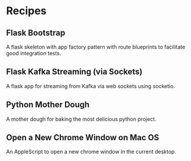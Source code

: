 # Recipes

## Flask Bootstrap
A flask skeleton with app factory pattern with route blueprints to facilitate good integration tests.

## Flask Kafka Streaming (via Sockets)
A flask app for streaming from Kafka via web sockets using socketio.

## Python Mother Dough
A mother dough for baking the most delicious python project.

## Open a New Chrome Window on Mac OS
An AppleScript to open a new chrome window in the current desktop. 

